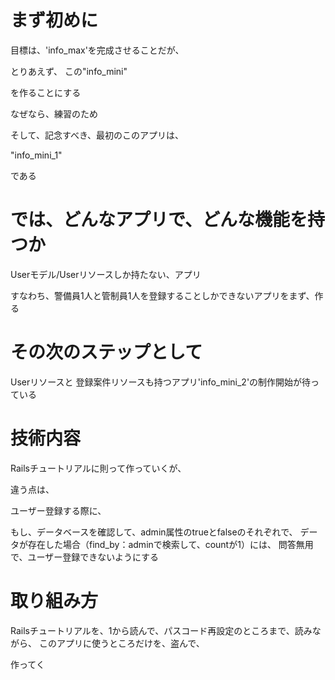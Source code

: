 # まず初めに

目標は、'info_max'を完成させることだが、

とりあえず、
この"info_mini"

を作ることにする

なぜなら、練習のため

そして、記念すべき、最初のこのアプリは、

"info_mini_1"

である


# では、どんなアプリで、どんな機能を持つか


Userモデル/Userリソースしか持たない、アプリ

すなわち、警備員1人と管制員1人を登録することしかできないアプリをまず、作る


# その次のステップとして

Userリソースと
登録案件リソースも持つアプリ'info_mini_2'の制作開始が待っている

# 技術内容

Railsチュートリアルに則って作っていくが、

違う点は、

ユーザー登録する際に、

もし、データベースを確認して、admin属性のtrueとfalseのそれぞれで、
データが存在した場合（find_by：adminで検索して、countが1）には、
問答無用で、ユーザー登録できないようにする

# 取り組み方

Railsチュートリアルを、1から読んで、パスコード再設定のところまで、読みながら、
このアプリに使うところだけを、盗んで、

作ってく
